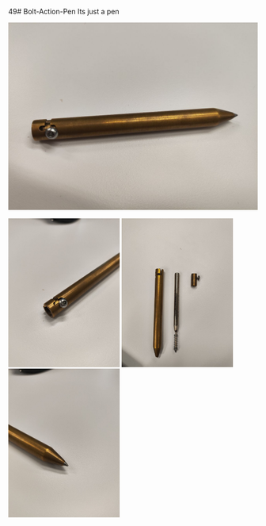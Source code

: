 49# Bolt-Action-Pen
Its just a pen

<img src="images/photo_2025-02-21_08-50-08.jpg" width="600">

<img src="images/photo_2025-02-21_08-49-54.jpg" height="300"> <img src="images/photo_2025-02-21_08-49-47.jpg" height="300"> <img src="images/photo_2025-02-21_08-49-39.jpg" height="300">
